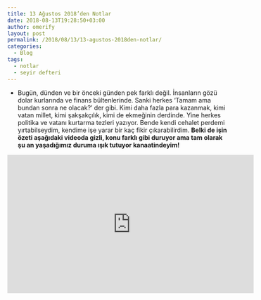 ```yaml
---
title: 13 Ağustos 2018’den Notlar
date: 2018-08-13T19:28:50+03:00
author: omerify
layout: post
permalink: /2018/08/13/13-agustos-2018den-notlar/
categories:
  - Blog
tags:
  - notlar
  - seyir defteri
---
```


* Bugün, dünden ve bir önceki günden pek farklı değil. İnsanların gözü dolar kurlarında ve finans bültenlerinde. Sanki herkes ‘Tamam ama bundan sonra ne olacak?’ der gibi. Kimi daha fazla para kazanmak, kimi vatan millet, kimi şakşakçılık, kimi de ekmeğinin derdinde. Yine herkes politika ve vatanı kurtarma tezleri yazıyor. Bende kendi cehalet perdemi yırtabilseydim, kendime işe yarar bir kaç fikir çıkarabilirdim. **Belki de işin özeti aşağıdaki videoda gizli, konu farklı gibi duruyor ama tam olarak şu an yaşadığımız duruma ışık tutuyor kanaatindeyim!**

<iframe width="560" height="315" src="https://www.youtube.com/embed/lPeF-NJTRj8" title="YouTube video player" frameborder="0" allow="accelerometer; autoplay; clipboard-write; encrypted-media; gyroscope; picture-in-picture" allowfullscreen></iframe>